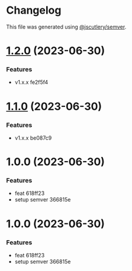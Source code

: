 # Changelog

This file was generated using [@jscutlery/semver](https://github.com/jscutlery/semver).

# [1.2.0](/compare/my-lib-1.1.0...my-lib-1.2.0) (2023-06-30)


### Features

* v1.x.x fe2f5f4



# [1.1.0](/compare/my-lib-1.0.0...my-lib-1.1.0) (2023-06-30)


### Features

* v1.x.x be087c9



# 1.0.0 (2023-06-30)


### Features

* feat 618ff23
* setup semver 366815e



# 1.0.0 (2023-06-30)


### Features

* feat 618ff23
* setup semver 366815e
